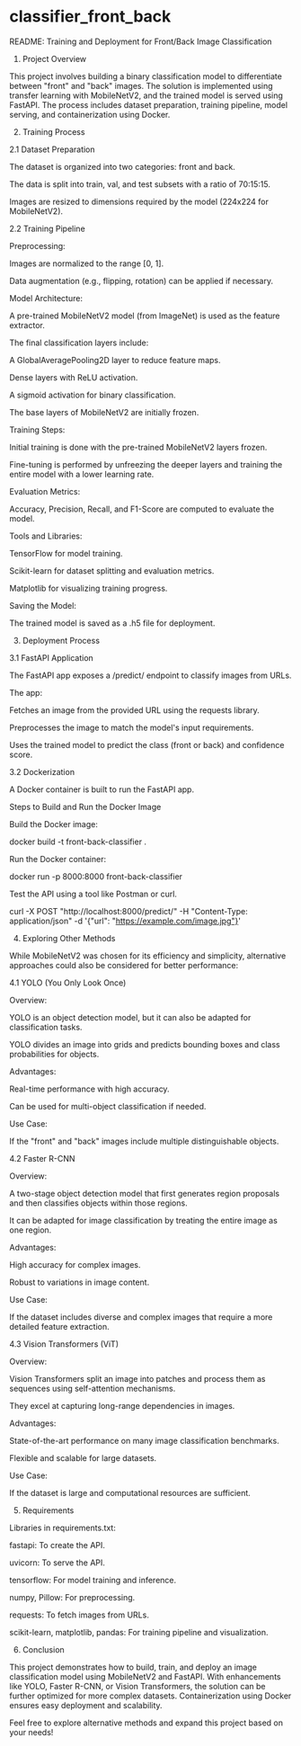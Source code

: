 # classifier_front_back
README: Training and Deployment for Front/Back Image Classification

1. Project Overview

This project involves building a binary classification model to differentiate between "front" and "back" images. The solution is implemented using transfer learning with MobileNetV2, and the trained model is served using FastAPI. The process includes dataset preparation, training pipeline, model serving, and containerization using Docker.

2. Training Process

2.1 Dataset Preparation

The dataset is organized into two categories: front and back.

The data is split into train, val, and test subsets with a ratio of 70:15:15.

Images are resized to dimensions required by the model (224x224 for MobileNetV2).

2.2 Training Pipeline

Preprocessing:

Images are normalized to the range [0, 1].

Data augmentation (e.g., flipping, rotation) can be applied if necessary.

Model Architecture:

A pre-trained MobileNetV2 model (from ImageNet) is used as the feature extractor.

The final classification layers include:

A GlobalAveragePooling2D layer to reduce feature maps.

Dense layers with ReLU activation.

A sigmoid activation for binary classification.

The base layers of MobileNetV2 are initially frozen.

Training Steps:

Initial training is done with the pre-trained MobileNetV2 layers frozen.

Fine-tuning is performed by unfreezing the deeper layers and training the entire model with a lower learning rate.

Evaluation Metrics:

Accuracy, Precision, Recall, and F1-Score are computed to evaluate the model.

Tools and Libraries:

TensorFlow for model training.

Scikit-learn for dataset splitting and evaluation metrics.

Matplotlib for visualizing training progress.

Saving the Model:

The trained model is saved as a .h5 file for deployment.

3. Deployment Process

3.1 FastAPI Application

The FastAPI app exposes a /predict/ endpoint to classify images from URLs.

The app:

Fetches an image from the provided URL using the requests library.

Preprocesses the image to match the model's input requirements.

Uses the trained model to predict the class (front or back) and confidence score.

3.2 Dockerization

A Docker container is built to run the FastAPI app.

Steps to Build and Run the Docker Image

Build the Docker image:

docker build -t front-back-classifier .

Run the Docker container:

docker run -p 8000:8000 front-back-classifier

Test the API using a tool like Postman or curl.

curl -X POST "http://localhost:8000/predict/" -H "Content-Type: application/json" -d '{"url": "https://example.com/image.jpg"}'

4. Exploring Other Methods

While MobileNetV2 was chosen for its efficiency and simplicity, alternative approaches could also be considered for better performance:

4.1 YOLO (You Only Look Once)

Overview:

YOLO is an object detection model, but it can also be adapted for classification tasks.

YOLO divides an image into grids and predicts bounding boxes and class probabilities for objects.

Advantages:

Real-time performance with high accuracy.

Can be used for multi-object classification if needed.

Use Case:

If the "front" and "back" images include multiple distinguishable objects.

4.2 Faster R-CNN

Overview:

A two-stage object detection model that first generates region proposals and then classifies objects within those regions.

It can be adapted for image classification by treating the entire image as one region.

Advantages:

High accuracy for complex images.

Robust to variations in image content.

Use Case:

If the dataset includes diverse and complex images that require a more detailed feature extraction.

4.3 Vision Transformers (ViT)

Overview:

Vision Transformers split an image into patches and process them as sequences using self-attention mechanisms.

They excel at capturing long-range dependencies in images.

Advantages:

State-of-the-art performance on many image classification benchmarks.

Flexible and scalable for large datasets.

Use Case:

If the dataset is large and computational resources are sufficient.


5. Requirements

Libraries in requirements.txt:

fastapi: To create the API.

uvicorn: To serve the API.

tensorflow: For model training and inference.

numpy, Pillow: For preprocessing.

requests: To fetch images from URLs.

scikit-learn, matplotlib, pandas: For training pipeline and visualization.

6. Conclusion

This project demonstrates how to build, train, and deploy an image classification model using MobileNetV2 and FastAPI. With enhancements like YOLO, Faster R-CNN, or Vision Transformers, the solution can be further optimized for more complex datasets. Containerization using Docker ensures easy deployment and scalability.

Feel free to explore alternative methods and expand this project based on your needs!

